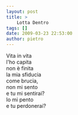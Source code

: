 ```yaml
---
layout: post
title: >
    Lotta Dentro
tags: []
date: 2009-03-23 22:53:00
author: pietro
---
```

Vita in vita<br/>l'ho capita<br/>non è finita<br/>la mia sfiducia<br/>come brucia,<br/>non mi sento<br/>e tu mi sentirai?<br/>Io mi pento<br/>e tu perdonerai?
